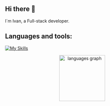 ## Hi there 👋

I`m Ivan, a Full-stack developer.

## Languages and tools:
[![My Skills](https://skillicons.dev/icons?i=js,ts,nest,nodejs,postgres,html,css,react,next,express,mongo,aws,docker,graphql,jest)](https://skillicons.dev)

<div align="center">
  <img src="https://github-readme-stats.vercel.app/api/top-langs?username=Linsted&locale=en&hide_title=false&layout=compact&card_width=320&langs_count=6&theme=rose_pine&hide_border=true&order=2" height="150" alt="languages graph"  />
</div>

<!--
**Linsted/Linsted** is a ✨ _special_ ✨ repository because its `README.md` (this file) appears on your GitHub profile.

Here are some ideas to get you started:

- 🔭 I’m currently working on ...
- 🌱 I’m currently learning ...
- 👯 I’m looking to collaborate on ...
- 🤔 I’m looking for help with ...
- 💬 Ask me about ...
- 📫 How to reach me: ...
- 😄 Pronouns: ...
- ⚡ Fun fact: ...
-->
